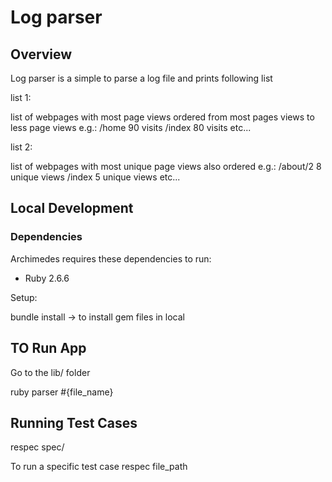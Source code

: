 # Log parser

## Overview

Log parser is a simple to parse a log file and prints following list

list 1:

list of webpages with most page views ordered from most pages views to less page views
e.g.:
/home 90 visits /index 80 visits etc...

list 2:

list of webpages with most
unique page views also ordered
e.g.:
/about/2 8 unique views
/index 5 unique views etc...

## Local Development

### Dependencies

Archimedes requires these dependencies to run:

- Ruby 2.6.6

Setup:

bundle install -> to install gem files in local

## TO Run App
Go to the lib/ folder

ruby parser #{file_name}



## Running Test Cases

respec spec/

To run a specific test case
respec file_path
